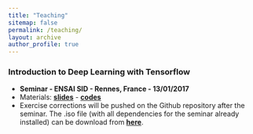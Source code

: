 ```yaml
---
title: "Teaching"
sitemap: false
permalink: /teaching/
layout: archive
author_profile: true
---
```


### Introduction to Deep Learning with Tensorflow
- **Seminar - ENSAI SID - Rennes, France - 13/01/2017**
- Materials: [**slides**]() - [**codes**](https://github.com/fabienbaradel/Tensorflow-tutorials/)
- Exercise corrections will be pushed on the Github repository after the seminar.
The .iso file (with all dependencies for the seminar already installed) can be download from [**here**]().


